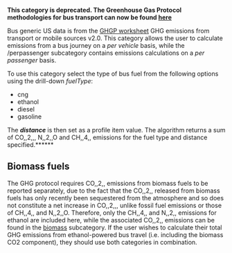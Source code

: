 **This category is deprecated. The Greenhouse Gas Protocol methodologies
for bus transport can now be found
[here](US_road_transport_by_Greenhouse_Gas_Protocol)**

Bus generic US data is from the [GHGP
worksheet](http://www.ghgprotocol.org/calculation-tools/all-tools) GHG
emissions from transport or mobile sources v2.0. This category allows
the user to calculate emissions from a bus journey on a *per vehicle*
basis, while the /perpassenger subcategory contains emissions
calculations on a *per passenger* basis.

To use this category select the type of bus fuel from the following
options using the drill-down *fuelType*:

  - cng
  - ethanol
  - diesel
  - gasoline

The ***distance*** is then set as a profile item value. The algorithm
returns a sum of CO,,2,,, N,,2,,O and CH,,4,, emissions for the fuel
type and distance specified.******

## Biomass fuels

The GHG protocol requires CO,,2,, emissions from biomass fuels to be
reported separately, due to the fact that the CO,,2,, released from
biomass fuels has only recently been sequestered from the atmosphere and
so does not constitute a net increase in CO,,2,,, unlike fossil fuel
emissions or those of CH,,4,, and N,,2,,O. Therefore, only the CH,,4,,
and N,,2,, emissions for ethanol are included here, while the associated
CO,,2,, emissions can be found in the
[biomass](US_biofuel_bus_transport) subcategory. If the user wishes to
calculate their total GHG emissions from ethanol-powered bus travel
(i.e. including the biomass CO2 component), they should use both
categories in combination.
